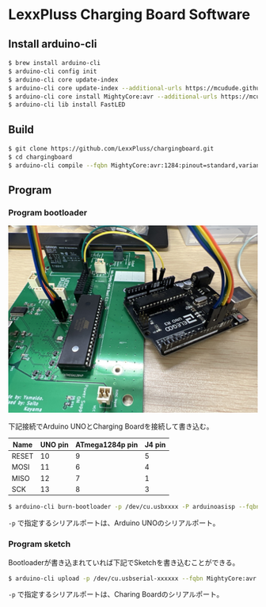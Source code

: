 # LexxPluss Charging Board Software

## Install arduino-cli

```bash
$ brew install arduino-cli
$ arduino-cli config init
$ arduino-cli core update-index
$ arduino-cli core update-index --additional-urls https://mcudude.github.io/MightyCore/package_MCUdude_MightyCore_index.json
$ arduino-cli core install MightyCore:avr --additional-urls https://mcudude.github.io/MightyCore/package_MCUdude_MightyCore_index.json
$ arduino-cli lib install FastLED
```

## Build

```bash
$ git clone https://github.com/LexxPluss/chargingboard.git
$ cd chargingboard
$ arduino-cli compile --fqbn MightyCore:avr:1284:pinout=standard,variant=modelNonP,BOD=2v7,LTO=Os,clock=16MHz_external
```

## Program

### Program bootloader

![bootloader](docs/bootloader.jpg)

下記接続でArduino UNOとCharging Boardを接続して書き込む。

| Name  | UNO pin | ATmega1284p pin | J4 pin |
| ----  | ----    | ----            | ----   |
| RESET | 10      | 9               | 5      |
| MOSI  | 11      | 6               | 4      |
| MISO  | 12      | 7               | 1      |
| SCK   | 13      | 8               | 3      |

```bash
$ arduino-cli burn-bootloader -p /dev/cu.usbxxxx -P arduinoasisp --fqbn MightyCore:avr:1284:pinout=standard,variant=modelNonP,BOD=2v7,LTO=Os,clock=16MHz_external
```

`-p` で指定するシリアルポートは、Arduino UNOのシリアルポート。

### Program sketch

Bootloaderが書き込まれていれば下記でSketchを書き込むことができる。

```bash
$ arduino-cli upload -p /dev/cu.usbserial-xxxxxx --fqbn MightyCore:avr:1284:pinout=standard,variant=modelNonP,BOD=2v7,LTO=Os,clock=16MHz_external
```

`-p` で指定するシリアルポートは、Charing Boardのシリアルポート。
